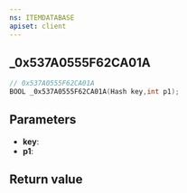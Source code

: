 ```yaml
---
ns: ITEMDATABASE
apiset: client
---
```

## _0x537A0555F62CA01A

```c
// 0x537A0555F62CA01A
BOOL _0x537A0555F62CA01A(Hash key,int p1);
```


## Parameters
* **key**:
* **p1**:

## Return value

